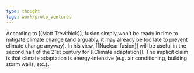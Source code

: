 ```yaml
---
type: thought
tags: work/proto_ventures
---
```

According to [[Matt Trevithick]], fusion simply won't be ready in time to mitigate climate change (and arguably, it may already be too late to prevent climate change anyway). In his view, [[Nuclear fusion]] will be useful in the second half of the 21st century for [[Climate adaptation]]. The implicit claim is that climate adaptation is energy-intensive (e.g. air conditioning, building storm walls, etc.).